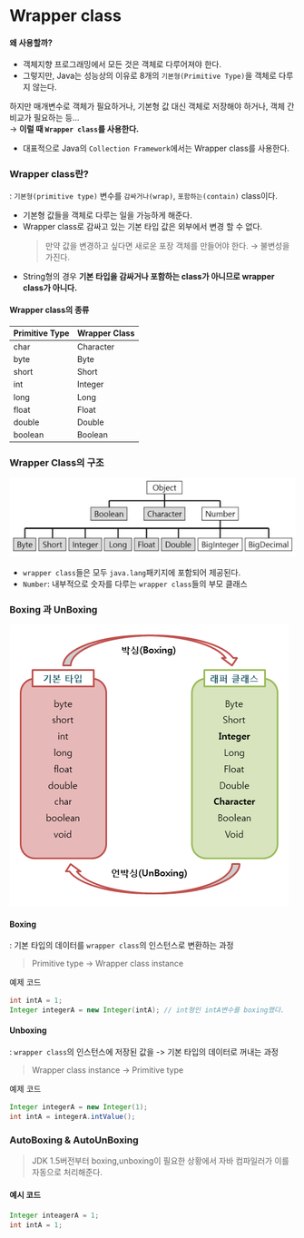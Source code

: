 # Wrapper class

#### 왜 사용할까?
- 객체지향 프로그래밍에서 모든 것은 객체로 다루어져야 한다.
- 그렇지만, Java는 성능상의 이유로 8개의 `기본형(Primitive Type)`을 객체로 다루지 않는다.

하지만 매개변수로 객체가 필요하거나, 기본형 값 대신 객체로 저장해야 하거나, 객체 간 비교가 필요하는 등...  
&rarr; **이럴 때 `Wrapper class`를 사용한다.**
- 대표적으로 Java의 `Collection Framework`에서는 Wrapper class를 사용한다.

### Wrapper class란?
: `기본형(primitive type)` 변수를 `감싸거나(wrap)`, `포함하는(contain)` class이다.
- 기본형 값들을 객체로 다루는 일을 가능하게 해준다.
- Wrapper class로 감싸고 있는 기본 타입 값은 외부에서 변경 할 수 없다.
  > 만약 값을 변경하고 싶다면 새로운 포장 객체를 만들어야 한다. &rarr; 불변성을 가진다.
- String형의 경우 **기본 타입을 감싸거나 포함하는 class가 아니므로 wrapper class가 아니다.**

#### Wrapper class의 종류
|Primitive Type|Wrapper Class|
|----|---------|
|char|Character|
|byte|Byte|
|short|Short|
|int|Integer|
|long|Long|
|float|Float|
|double|Double|
|boolean|Boolean|  

### Wrapper Class의 구조
<img src="img/wrapper-class-structure.png">

- `wrapper class`들은 모두 `java.lang`패키지에 포함되어 제공된다.
- `Number`: 내부적으로 숫자를 다루는 `wrapper class`들의 부모 클래스


### Boxing 과 UnBoxing
<img src="img/boxing-unboxing.png">

#### Boxing
: 기본 타입의 데이터를 `wrapper class`의 인스턴스로 변환하는 과정
  > Primitive type &rarr; Wrapper class instance

예제 코드
```java
int intA = 1;
Integer integerA = new Integer(intA); // int형인 intA변수를 boxing했다. 
```
#### Unboxing
: `wrapper class`의 인스턴스에 저장된 값을 -> 기본 타입의 데이터로 꺼내는 과정
> Wrapper class instance &rarr; Primitive type

예제 코드
```java
Integer integerA = new Integer(1);
int intA = integerA.intValue();
```

### AutoBoxing & AutoUnBoxing
> JDK 1.5버전부터 boxing,unboxing이 필요한 상황에서 자바 컴파일러가 이를 자동으로 처리해준다.

#### 예시 코드
```java
Integer inteagerA = 1;
int intA = 1;
```